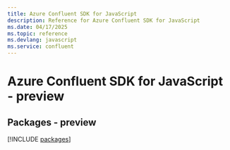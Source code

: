 ```yaml
---
title: Azure Confluent SDK for JavaScript
description: Reference for Azure Confluent SDK for JavaScript
ms.date: 04/17/2025
ms.topic: reference
ms.devlang: javascript
ms.service: confluent
---
```

# Azure Confluent SDK for JavaScript - preview
## Packages - preview
[!INCLUDE [packages](confluent-index.md)]